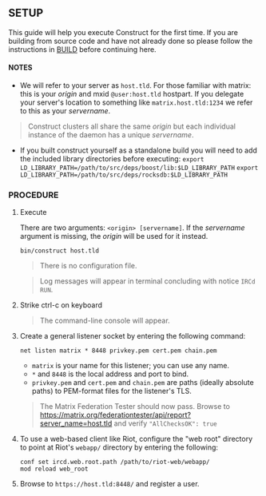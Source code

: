 ## SETUP

This guide will help you execute Construct for the first time. If you are
building from source code and have not already done so please follow the
instructions in [BUILD](BUILD.md) before continuing here.

#### NOTES

- We will refer to your server as `host.tld`. For those familiar with matrix:
this is your _origin_ and mxid `@user:host.tld` hostpart. If you delegate
your server's location to something like `matrix.host.tld:1234` we refer to
this as your _servername_.

> Construct clusters all share the same _origin_ but each individual instance
of the daemon has a unique _servername_.

- If you built construct yourself as a standalone build you will need to add
the included library directories before executing:
`export LD_LIBRARY_PATH=/path/to/src/deps/boost/lib:$LD_LIBRARY_PATH`
`export LD_LIBRARY_PATH=/path/to/src/deps/rocksdb:$LD_LIBRARY_PATH`

### PROCEDURE

1. Execute

	There are two arguments: `<origin> [servername]`. If the _servername_
	argument is missing, the _origin_ will be used for it instead.

	```
	bin/construct host.tld
	````
	> There is no configuration file.

	> Log messages will appear in terminal concluding with notice `IRCd RUN`.


2. Strike ctrl-c on keyboard
	> The command-line console will appear.


3. Create a general listener socket by entering the following command:

	```
	net listen matrix * 8448 privkey.pem cert.pem chain.pem
	```
	- `matrix` is your name for this listener; you can use any name.
	- `*` and `8448` is the local address and port to bind.
	- `privkey.pem` and `cert.pem` and `chain.pem` are paths (ideally
	absolute paths) to PEM-format files for the listener's TLS.

	> The Matrix Federation Tester should now pass. Browse to
	https://matrix.org/federationtester/api/report?server_name=host.tld and
	verify `"AllChecksOK": true`

4. To use a web-based client like Riot, configure the "web root" directory
to point at Riot's `webapp/` directory by entering the following:
	```
	conf set ircd.web.root.path /path/to/riot-web/webapp/
	mod reload web_root
	```

6. Browse to `https://host.tld:8448/` and register a user.
